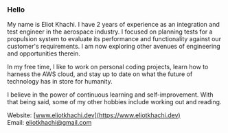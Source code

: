 ### Hello

My name is Eliot Khachi. I have 2 years of experience as an integration and test engineer in the aerospace industry. I focused on planning tests for a propulsion system to evaluate its performance and functionality against our customer's requirements. I am now exploring other avenues of engineering and opportunities therein.

In my free time, I like to work on personal coding projects, learn how to harness the AWS cloud, and stay up to date on what the future of technology has in store for humanity.  

I believe in the power of continuous learning and self-improvement. With that being said, some of my other hobbies include working out and reading.

Website: [www.eliotkhachi.dev](https://www.eliotkhachi.dev)  
Email: [eliotkhachi@gmail.com](mailto:eliotkhachi@gmail.com)
